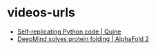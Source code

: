 # videos-urls
- [Self-replicating Python code | Quine](https://www.youtube.com/watch?v=a-zEbokJAgY&ab_channel=LexFridman)
- [DeepMind solves protein folding | AlphaFold 2](https://www.youtube.com/watch?v=W7wJDJ56c88&ab_channel=LexFridman)
